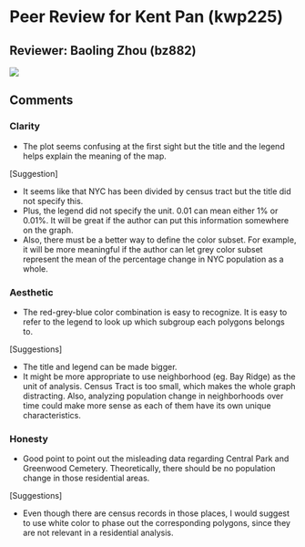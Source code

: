 # Peer Review for Kent Pan (kwp225)

## Reviewer: Baoling Zhou (bz882)

![]( pop_change_map.png)

## Comments

### Clarity

-   The plot seems confusing at the first sight but the title and the legend helps explain the meaning of the map.
 

[Suggestion]

-   It seems like that NYC has been divided by census tract but the title did not specify this. 
-   Plus, the legend did not specify the unit. 0.01 can mean either 1% or 0.01%. It will be great if the author can put this information somewhere on the graph. 
-   Also, there must be a better way to define the color subset. For example, it will be more meaningful if the author can let grey color subset represent the mean of the percentage change in NYC population as a whole.

### Aesthetic

-   The red-grey-blue color combination is easy to recognize. It is easy to refer to the legend to look up which subgroup each polygons belongs to.

[Suggestions]

-   The title and legend can be made bigger. 
-   It might be more appropriate to use neighborhood (eg. Bay Ridge) as the unit of analysis. Census Tract is too small, which makes the whole graph distracting. Also, analyzing population change in neighborhoods over time could make more sense as each of them have its own unique characteristics.

### Honesty

-   Good point to point out the misleading data regarding Central Park and Greenwood Cemetery. Theoretically, there should be no population change in those residential areas.

[Suggestions]

-   Even though there are census records in those places, I would suggest to use white color to phase out the corresponding polygons, since they are not relevant in a residential analysis.